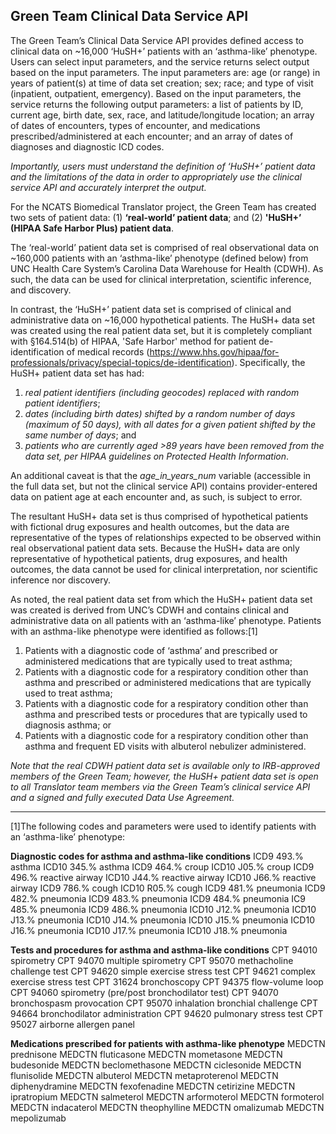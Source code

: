 ## Green Team Clinical Data Service API
The Green Team’s Clinical Data Service API provides defined access to clinical data on ~16,000 ‘HuSH+’ patients with an ‘asthma-like’ phenotype. Users can select input parameters, and the service returns select output based on the input parameters. The input parameters are: age (or range) in years of patient(s) at time of data set creation; sex; race; and type of visit (inpatient, outpatient, emergency). Based on the input parameters, the service returns the following output parameters: a list of patients by ID, current age, birth date, sex, race, and latitude/longitude location; an array of dates of encounters, types of encounter, and medications prescribed/administered at each encounter; and an array of dates of diagnoses and diagnostic ICD codes.

*Importantly, users must understand the definition of ‘HuSH+’ patient data and the limitations of the data in order to appropriately use the clinical service API and accurately interpret the output.*

For the NCATS Biomedical Translator project, the Green Team has created two sets of patient data: (1) **‘real-world’ patient data**; and (2) **'HuSH+’ (HIPAA Safe Harbor Plus) patient data**.

The ‘real-world’ patient data set is comprised of real observational data on ~160,000 patients with an ‘asthma-like’ phenotype (defined below) from UNC Health Care System’s Carolina Data Warehouse for Health (CDWH). As such, the data can be used for clinical interpretation, scientific inference, and discovery.

In contrast, the ‘HuSH+’ patient data set is comprised of clinical and administrative data on ~16,000 hypothetical patients. The HuSH+ data set was created using the real patient data set, but it is completely compliant with §164.514(b) of HIPAA, 'Safe Harbor' method for patient de-identification of medical records (https://www.hhs.gov/hipaa/for-professionals/privacy/special-topics/de-identification). Specifically, the HuSH+ patient data set has had: 
1.	*real patient identifiers (including geocodes) replaced with random patient identifiers*;
2.	*dates (including birth dates) shifted by a random number of days (maximum of 50 days), with all dates for a given patient shifted by the same number of days*; and
3.	*patients who are currently aged >89 years have been removed from the data set, per HIPAA guidelines on Protected Health Information*.

An additional caveat is that the *age_in_years_num* variable (accessible in the full data set, but not the clinical service API) contains provider-entered data on patient age at each encounter and, as such, is subject to error.

The resultant HuSH+ data set is thus comprised of hypothetical patients with fictional drug exposures and health outcomes, but the data are representative of the types of relationships expected to be observed within real observational patient data sets. Because the HuSH+ data are only representative of hypothetical patients, drug exposures, and health outcomes, the data cannot be used for clinical interpretation, nor scientific inference nor discovery.

As noted, the real patient data set from which the HuSH+ patient data set was created is derived from UNC’s CDWH and contains clinical and administrative data on all patients with an ‘asthma-like’ phenotype. Patients with an asthma-like phenotype were identified as follows:[1]
1.	Patients with a diagnostic code of ‘asthma’ and prescribed or administered medications that are typically used to treat asthma;
2.	Patients with a diagnostic code for a respiratory condition other than asthma and prescribed or administered medications that are typically used to treat asthma;
3.	Patients with a diagnostic code for a respiratory condition other than asthma and prescribed tests or procedures that are typically used to diagnosis asthma; or
4.	Patients with a diagnostic code for a respiratory condition other than asthma and frequent ED visits with albuterol nebulizer administered.

*Note that the real CDWH patient data set is available only to IRB-approved members of the Green Team; however, the HuSH+ patient data set is open to all Translator team members via the Green Team’s clinical service API and a signed and fully executed Data Use Agreement.*

___

[1]The following codes and parameters were used to identify patients with an ‘asthma-like’ phenotype:

**Diagnostic codes for asthma and asthma-like conditions**
ICD9	493.%	asthma
ICD10	345.%	asthma
ICD9	464.%	croup
ICD10	J05.%	croup
ICD9	496.%	reactive airway
ICD10	J44.%	reactive airway
ICD10	J66.%	reactive airway
ICD9	786.%	cough
ICD10	R05.%	cough
ICD9	481.%	pneumonia
ICD9	482.%	pneumonia
ICD9	483.%	pneumonia
ICD9	484.%	pneumonia
IC9	485.%	pneumonia
ICD9	486.%	pneumonia
ICD10	J12.%	pneumonia
ICD10	J13.%	pneumonia
ICD10	J14.%	pneumonia
ICD10	J15.%	pneumonia
ICD10	J16.%	pneumonia
ICD10	J17.%	pneumonia
ICD10	J18.%	pneumonia

**Tests and procedures for asthma and asthma-like conditions**
CPT	94010	spirometry
CPT	94070	multiple spirometry
CPT	95070	methacholine challenge test
CPT	94620	simple exercise stress test
CPT	94621	complex exercise stress test
CPT	31624	bronchoscopy
CPT	94375	flow-volume loop
CPT	94060	spirometry (pre/post bronchodilator test)
CPT	94070	bronchospasm provocation
CPT	95070	inhalation bronchial challenge
CPT	94664	bronchodilator administration
CPT	94620	pulmonary stress test
CPT	95027	airborne allergen panel

**Medications prescribed for patients with asthma-like phenotype**
MEDCTN		prednisone
MEDCTN		fluticasone
MEDCTN		mometasone
MEDCTN		budesonide
MEDCTN		beclomethasone
MEDCTN		ciclesonide
MEDCTN		flunisolide
MEDCTN		albuterol
MEDCTN		metaproterenol
MEDCTN		diphenydramine
MEDCTN		fexofenadine
MEDCTN		cetirizine
MEDCTN		ipratropium
MEDCTN		salmeterol
MEDCTN		arformoterol
MEDCTN		formoterol
MEDCTN		indacaterol
MEDCTN		theophylline
MEDCTN		omalizumab
MEDCTN		mepolizumab
